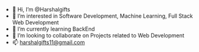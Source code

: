 - 👋 Hi, I’m @Harshalgifts
- 👀 I’m interested in Software Development, Machine Learning, Full Stack Web Development
- 🌱 I’m currently learning BackEnd
- 💞️ I’m looking to collaborate on Projects related to Web Development
- 📫 harshalgifts11@gmail.com

